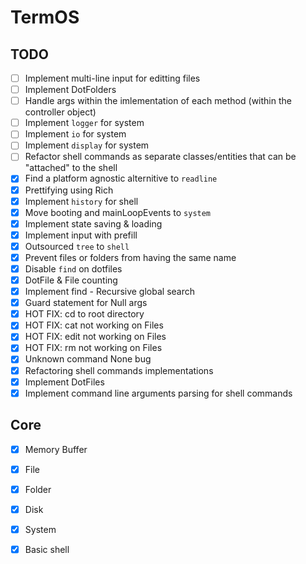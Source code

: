 # TermOS

## TODO
- [ ] Implement multi-line input for editting files
- [ ] Implement DotFolders
- [ ] Handle args within the imlementation of each method (within the controller object)
- [ ] Implement `logger` for system
- [ ] Implement `io` for system
- [ ] Implement `display` for system
- [ ] Refactor shell commands as separate classes/entities that can be "attached" to the shell
- [X] Find a platform agnostic alternitive to `readline`
- [X] Prettifying using Rich
- [X] Implement `history` for shell
- [X] Move booting and mainLoopEvents to `system`
- [X] Implement state saving & loading
- [X] Implement input with prefill
- [X] Outsourced `tree` to `shell`
- [X] Prevent files or folders from having the same name
- [X] Disable `find` on dotfiles
- [X] DotFile & File counting
- [X] Implement find - Recursive global search
- [X] Guard statement for Null args
- [X] HOT FIX: cd to root directory
- [X] HOT FIX: cat not working on Files
- [X] HOT FIX: edit not working on Files
- [X] HOT FIX: rm not working on Files
- [X] Unknown command None bug
- [X] Refactoring shell commands implementations
- [X] Implement DotFiles
- [X] Implement command line arguments parsing for shell commands

## Core
- [X] Memory Buffer
- [X] File
- [X] Folder
- [X] Disk
- [X] System
- [X] Basic shell


